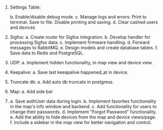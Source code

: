 1. Settings Table: 

    b. Enable/disable debug mode.
    c. Manage logs and errors:
        Print to terminal.
        Save to file.
        Disable printing and saving.
    d. Clear cashed users and devices


3. Sigfox: 
        a. Create router for Sigfox integration.
        b. Develop handler for processing Sigfox data.
        c. Implement firmware handling.
        d. Forward messages to RabbitMQ.
        e. Design models and create database tables.
        f. Save data to Redis and PostgreSQL.

4. UDP:
    a. Implement hidden functionality, in map view and device view.

6. Keepalive:
    a. Save last keeapalive happened_at in device.

7. Truncate db:
    a. Add auto db truncate in postgress.

8. Map:
    a. Add side bar
    

9. 
    a. Save authUser data during login.
    b. Implement favorites functionality in the map's info window and backend.
    c. Add functionality for users to change their passwords.
    d. Implement "Forgot Password" functionality.
    e. Add the ability to hide devices from the map and device views/page.
    f. Include a sidebar in the map view for better navigation and control.